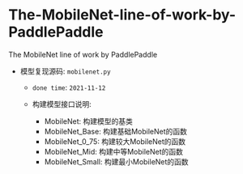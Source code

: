 # The-MobileNet-line-of-work-by-PaddlePaddle
The MobileNet line of work by PaddlePaddle

- 模型复现源码: `mobilenet.py`

    - `done time`: `2021-11-12`
    - 构建模型接口说明:
 
        - MobileNet: 构建模型的基类
        - MobileNet_Base: 构建基础MobileNet的函数
        - MobileNet_0_75: 构建较大MobileNet的函数
        - MobileNet_Mid: 构建中等MobileNet的函数
        - MobileNet_Small: 构建最小MobileNet的函数
